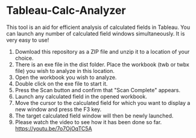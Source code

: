 # Tableau-Calc-Analyzer
This tool is an aid for efficient analysis of calculated fields in Tableau. You can launch any number of calculated field windows simultaneously. It is very easy to use!
1. Download this repository as a ZIP file and unzip it to a location of your choice.
2. There is an exe file in the dist folder. Place the workbook (twb or twbx file) you wish to analyze in this location.
3. Open the workbook you wish to analyze.
4. Double click on the exe file to start it.
5. Press the Scan button and confirm that "Scan Complete" appears.
6. Launch any calculated field in the opened workbook.
7. Move the cursor to the calculated field for which you want to display a new window and press the F3 key.
8. The target calculated field window will then be newly launched.
9. Please watch the video to see how it has been done so far.
https://youtu.be/7o7OjOqTC5A
